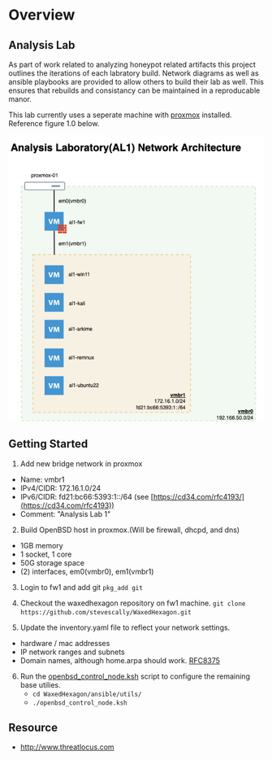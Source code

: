 # Overview

## Analysis Lab

As part of work related to analyzing honeypot related artifacts this project
outlines the iterations of each labratory build. Network diagrams as well as
ansible playbooks are provided to allow others to build their lab as well.
This ensures that rebuilds and consistancy can be maintained in a reproducable
manor.

This lab currently uses a seperate machine with [proxmox](https://www.proxmox.com/en/) 
installed. Reference figure 1.0 below.

![Analysis Lab 1 (AL1)](diagrams/Analysis_lab_v1.png)


## Getting Started

1. Add new bridge network in proxmox
  - Name: vmbr1
  - IPv4/CIDR: 172.16.1.0/24
  - IPv6/CIDR: fd21:bc66:5393:1::/64 (see [https://cd34.com/rfc4193/](https://cd34.com/rfc4193)) 
  - Comment: "Analysis Lab 1"

2. Build OpenBSD host in proxmox.(Will be firewall, dhcpd, and dns)
  - 1GB memory
  - 1 socket, 1 core
  - 50G storage space
  - (2) interfaces, em0(vmbr0), em1(vmbr1)

3. Login to fw1 and add git
   ``pkg_add git``

4. Checkout the waxedhexagon repository on fw1 machine.
    ``git clone https://github.com/stevescally/WaxedHexagon.git``

5. Update the inventory.yaml file to reflect your network settings.
  - hardware / mac addresses
  - IP network ranges and subnets
  - Domain names, although home.arpa should work. [RFC8375](https://datatracker.ietf.org/doc/html/rfc8375)

6. Run the [openbsd_control_node.ksh](/ansible/utils/openbsd_control_node.ksh) script to configure the remaining base utilies. 
   - ``cd WaxedHexagon/ansible/utils/``
   - ``./openbsd_control_node.ksh``

## Resource

* http://www.threatlocus.com
